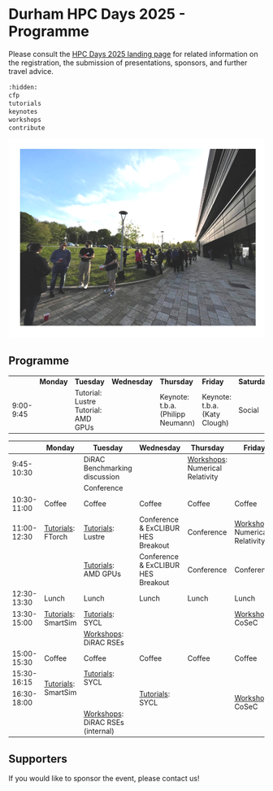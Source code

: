 # Durham HPC Days 2025 - Programme

Please consult the [HPC Days 2025 landing page](https://www.durham.ac.uk/research/institutes-and-centres/data-science/events-/durham---hpc-days/) for related information on the registration, the submission of presentations, sponsors, and further travel advice.

```{toctree}
:hidden:
cfp
tutorials
keynotes
workshops
contribute
```


![HPCDays](../images/HPC-days-pic.png)

## Programme

<table>
<tr>
  <td></td>
  <td><b>Monday</b></td>
  <td><b>Tuesday</b></td>
  <td><b>Wednesday</b></td>
  <td><b>Thursday</b></td>
  <td><b>Friday</b></td>
  <td><b>Saturday</b></td>
</tr>
<tr>
  <td> 9:00-9:45 </td>
  <td> </td>
  <td rowspan="3"> Tutorial: Lustre <br /> Tutorial: AMD GPUs </td>
  <td> </td>
  <td> Keynote: t.b.a. (Philipp Neumann) </td>
  <td> Keynote: t.b.a. (Katy Clough) </td>
  <td rowspan=13> Social </td>
</tr>
</table>

|             | Monday                 | Tuesday   | Wednesday  | Thursday   | Friday     | Saturday |
| ----------- | ---------------------- | --------- | ---------- | ---------- | ---------- | -------- |
|  9:45-10:30 |                                      |                    DiRAC Benchmarking discussion || [Workshops](workshops.md): Numerical Relativity | 
|             |                                       |                Conference | ||
| 10:30-11:00 | Coffee                              | Coffee                  | Coffee     | Coffee     | Coffee    | 
| 11:00-12:30 | [Tutorials](tutorials.md): FTorch   | [Tutorials](tutorials): Lustre                   | Conference & ExCLIBUR HES Breakout  | Conference   | [Workshops](workshops.md): Numerical Relativity | 
|             |                                     | [Tutorials](tutorials): AMD GPUs                 | Conference & ExCLIBUR HES Breakout  | Conference   | Conference | 
| 12:30-13:30 | Lunch                               | Lunch      | Lunch                   | Lunch      | Lunch      | 
| 13:30-15:00 | [Tutorials](tutorials.md): SmartSim | [Tutorials](tutorials.md): SYCL                  |         |            | [Workshops](workshops.md): CoSeC |  
|             |                                     | [Workshops](workshops.md): DiRAC RSEs            |         |            |  | 
| 15:00-15:30 | Coffee                              | Coffee                           | Coffee                  | Coffee     | Coffee     | |
| 15:30-16:15 <td rowspan="2">[Tutorials](tutorials.md): SmartSim | [Tutorials](tutorials.md): SYCL                  |          | <td rowspan=3>[Workshops](workshops.md): CoSeC</td>
| 16:30-18:00 |                                                          | [Tutorials](tutorials.md): SYCL                  |            |            |  
|             |                                     | [Workshops](workshops.md): DiRAC RSEs (internal) |            |            |  |



## Supporters

If you would like to sponsor the event, please contact us!

